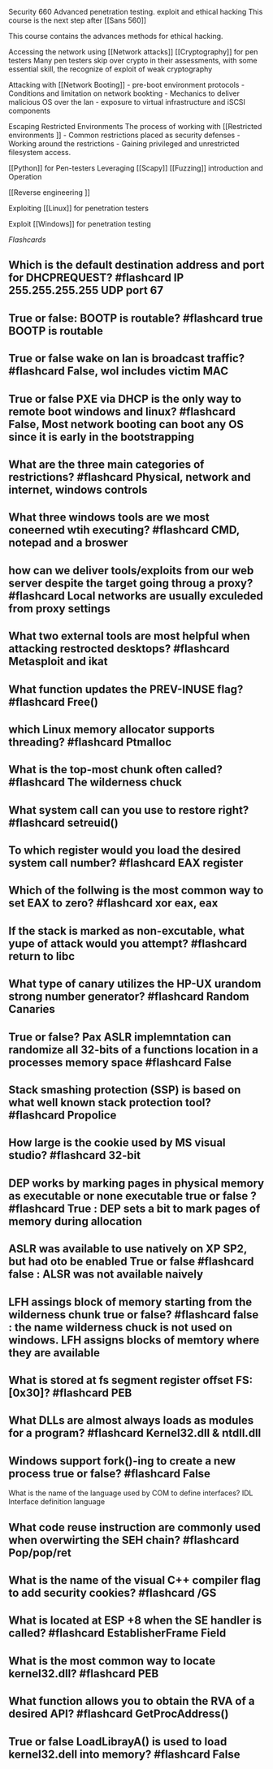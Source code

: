 Security 660 Advanced penetration testing. exploit and ethical hacking 
This course is the next step after [[Sans 560]]

This course contains the advances methods for ethical hacking. 

Accessing the network using [[Network attacks]]
[[Cryptography]] for pen testers 
Many pen testers skip over crypto in their assessments, with some essential skill, the recognize of exploit of weak cryptography

Attacking with [[Network Booting]]
 	-	pre-boot environment protocols
	-	Conditions and limitation on network bookting
	-	Mechanics to deliver malicious OS over the lan
	- 	exposure to virtual infrastructure and iSCSI components
	
Escaping Restricted Environments 
The process of working with [[Restricted environments ]]
	- Common restrictions placed as security defenses 
	- Working around the restrictions
	- Gaining privileged and unrestricted filesystem access. 
	
	
[[Python]] for Pen-testers
Leveraging [[Scapy]]
[[Fuzzing]] introduction and Operation 

[[Reverse engineering ]]

Exploiting [[Linux]] for penetration testers

Exploit [[Windows]] for penetration testing 



*Flashcards*

Which is the default destination address and port for DHCPREQUEST? #flashcard 
IP 255.255.255.255 UDP port 67
---
True or false: BOOTP is routable? #flashcard 
true BOOTP is routable
---
True or false wake on lan is broadcast traffic? #flashcard 
False, wol includes victim MAC
---
True or false PXE via DHCP is the only way to remote boot windows and linux? #flashcard 
False, Most network booting can boot any OS since it is early in the bootstrapping
---

What are the three main categories of restrictions? #flashcard 
Physical, network and internet, windows controls 
---
What three windows tools are we most coneerned wtih executing?  #flashcard 
CMD, notepad and a broswer
---
how can we deliver tools/exploits from our web server despite the target going throug a proxy?  #flashcard 
Local networks are usually exculeded from proxy settings 
---
What two external tools are most helpful when attacking restrocted desktops?  #flashcard 
Metasploit and ikat
---
What function updates the PREV-INUSE flag? #flashcard 
Free()
---

which Linux memory allocator supports threading? #flashcard 
Ptmalloc
---

What is the top-most chunk often called? #flashcard 
The wilderness chuck
---

What system call can you use to restore right? #flashcard 
setreuid()
---

To which register would you load the desired system call number? #flashcard 
EAX register
---

Which of the follwing is the most common way to set EAX to zero? #flashcard 
xor eax, eax
---

If the stack is marked as non-excutable, what yupe of attack would you attempt? #flashcard 
return to libc
---

What type of canary utilizes the HP-UX urandom strong number generator? #flashcard 
Random Canaries
---

True or false? Pax ASLR implemntation can randomize all 32-bits of a functions location in a processes memory space #flashcard 
False
---

Stack smashing protection (SSP) is based on what well known stack protection tool? #flashcard 
Propolice
---

How large is the cookie used by MS visual studio? #flashcard 
32-bit
---

DEP works by marking pages in physical memory as executable or none executable true or false ? #flashcard 
True : DEP sets a bit to mark pages of memory during allocation
---

ASLR was available to use natively on XP SP2, but had oto be enabled True or false #flashcard 
false : ALSR was not available naively
---
LFH assings block of memory starting from the wilderness chunk true or false? #flashcard 
false : the name wilderness chuck is not used on windows. LFH assigns blocks of memtory where they are available
---

What is stored at fs segment register offset FS:[0x30]? #flashcard 
PEB
---

What DLLs are almost always loads as modules for a program? #flashcard 
Kernel32.dll & ntdll.dll
---
Windows support fork()-ing to create a new process true or false? #flashcard 
False 
---
What is the name of the language used by COM to define interfaces?
IDL Interface definition language 


What code reuse instruction are commonly used when overwirting the SEH chain? #flashcard 
Pop/pop/ret
---

What is the name of the visual C++ compiler flag to add security cookies? #flashcard 
/GS
---

What is located at ESP +8 when the SE handler is called? #flashcard 
EstablisherFrame Field
---

What is the most common way to locate kernel32.dll? #flashcard
PEB
---

What function allows you to obtain the RVA of a desired API? #flashcard 
GetProcAddress()
---

True or false LoadLibrayA() is used to load kernel32.dell into memory? #flashcard 
False
---